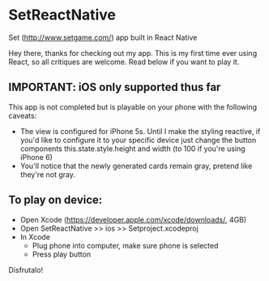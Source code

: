 # SetReactNative
Set (http://www.setgame.com/) app built in React Native

Hey there, thanks for checking out my app. This is my first time ever using React, so all critiques are welcome. Read below if you want to play it.

## IMPORTANT: iOS only supported thus far ##
This app is not completed but is playable on your phone with the following caveats:
- The view is configured for iPhone 5s. Until I make the styling reactive, if you'd like to configure it to your specific 
  device just change the button components this.state.style.height and width (to 100 if you're using iPhone 6)
- You'll notice that the newly generated cards remain gray, pretend like they're not gray.

## To play on device: ##
- Open Xcode (https://developer.apple.com/xcode/downloads/, 4GB)
- Open SetReactNative >> ios >> Setproject.xcodeproj
- In Xcode
  - Plug phone into computer, make sure phone is selected
  - Press play button

Disfrutalo!
